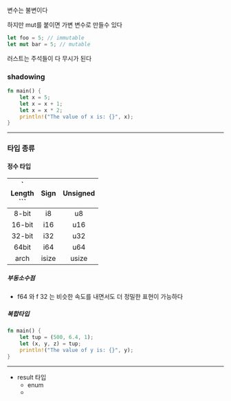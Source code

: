 변수는 불변이다

하지만 mut를 붙이면 가변 변수로 만들수 있다
```rust
let foo = 5; // immutable
let mut bar = 5; // mutable
```

러스트는 주석들이 다 무시가 된다

### shadowing
```Rust
fn main() { 
	let x = 5; 
	let x = x + 1; 
	let x = x * 2; 
	println!("The value of x is: {}", x); 
}
```

------------

### 타입 종류

#### 정수 타입
| `<center>Length </center>``` | <center> Sign </center> | <center>Unsigned</center> |
| ------ | ---- | -------- |
| <center>8-bit </center>      |<center> i8 </center>     |<center> u8   </center>     |
| <center> 16-bit </center>     | <center> i16 </center>    | <center>u16 </center>        |
|  <center> 32-bit </center>    | <center>i32 </center>    |<center> u32  </center>       |
| <center> 64bit </center>      |  <center> i64 </center>    | <center> u64 </center>       |
| <center>arch </center>      |<center> isize </center>    |<center> usize </center>         |

##### 부동소수점

* f64 와 f 32 는 비슷한 속도를 내면서도 더 정밀한 표현이 가능하다

##### 복합타입
```rust
fn main() { 
	let tup = (500, 6.4, 1); 
	let (x, y, z) = tup; 
	println!("The value of y is: {}", y); 
}
```

-----------------------------------------------

* result 타입
	* enum
	* 